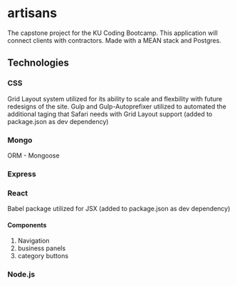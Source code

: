 # artisans
The capstone project for the KU Coding Bootcamp. This application will connect clients with contractors. Made with a MEAN stack and Postgres.

## Technologies
### CSS
Grid Layout system utilized for its ability to scale and flexbility with future redesigns of the site.
Gulp and Gulp-Autoprefixer utilized to automated the additional taging that Safari needs with Grid Layout support (added to package.json as dev dependency)


### Mongo
ORM - Mongoose

### Express

### React
Babel package utilized for JSX (added to package.json as dev dependency)
#### Components
1. Navigation
1. business panels
1. category buttons

### Node.js

